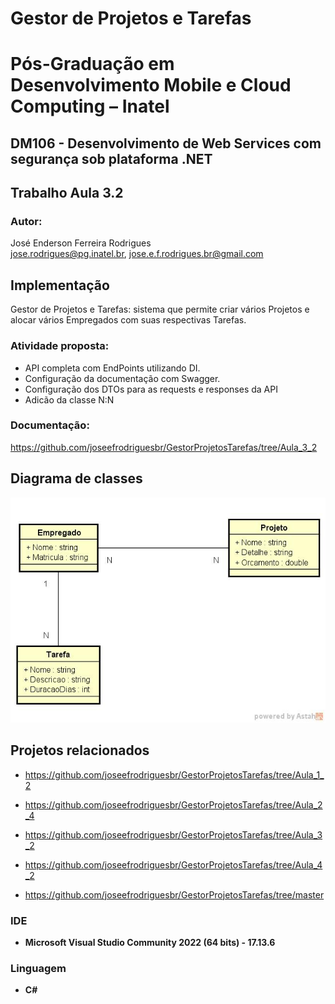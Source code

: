 # Gestor de Projetos e Tarefas

# Pós-Graduação em Desenvolvimento Mobile e Cloud Computing – Inatel
## DM106 - Desenvolvimento de Web Services com segurança sob plataforma .NET

## Trabalho Aula 3.2

### Autor: 
José Enderson Ferreira Rodrigues   
jose.rodrigues@pg.inatel.br, jose.e.f.rodrigues.br@gmail.com

## Implementação
Gestor de Projetos e Tarefas: sistema que permite criar vários Projetos e alocar vários Empregados com suas respectivas Tarefas. 

### Atividade proposta: 

* API completa com EndPoints utilizando DI.
* Configuração da documentação com Swagger.
* Configuração dos DTOs para as requests e responses da API
* Adicão da classe N:N

### Documentação: 
https://github.com/joseefrodriguesbr/GestorProjetosTarefas/tree/Aula_3_2

## Diagrama de classes
<img style="margin-right: 30px" src="./ClassDiagram.jpg" width="600px;" alt="Avatar"/><br>

## Projetos relacionados
* https://github.com/joseefrodriguesbr/GestorProjetosTarefas/tree/Aula_1_2

* https://github.com/joseefrodriguesbr/GestorProjetosTarefas/tree/Aula_2_4

* https://github.com/joseefrodriguesbr/GestorProjetosTarefas/tree/Aula_3_2

* https://github.com/joseefrodriguesbr/GestorProjetosTarefas/tree/Aula_4_2

* https://github.com/joseefrodriguesbr/GestorProjetosTarefas/tree/master

### IDE
- **Microsoft Visual Studio Community 2022 (64 bits) - 17.13.6**
### Linguagem
- **C#**




